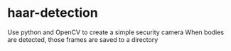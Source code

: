 # haar-detection
Use python and OpenCV to create a simple security camera
When bodies are detected, those frames are saved to a directory
